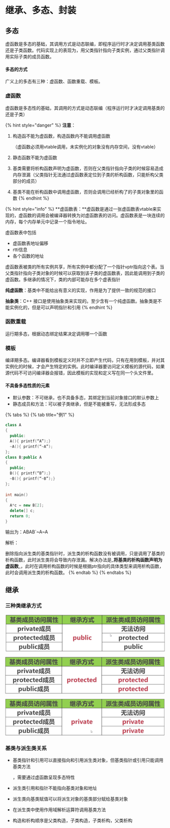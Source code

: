 # 继承、多态、封装

## 多态

虚函数是多态的基础，其调用方式是动态联编，即程序运行时才决定调用基类函数还是子类函数。代码实现上的表现为，用父类指针指向子类实例，通过父类指针调用实际子类的成员函数。

#### 多态的方式

广义上的多态有三种：虚函数、函数重载、模板。

### 虚函数

虚函数是多态性的基础，其调用的方式是动态联编（程序运行时才决定调用基类的还是子类）

{% hint style="danger" %}
**注意**：

1. 构造函不能为虚函数，构造函数内不能调用虚函数

   （虚函数必须用vtable调用，未实例化的对象没有内存空间，没有vtable）

2. 静态函数不能为虚函数
3. 基类需要将析构函数声明为虚函数，否则在父类指针指向子类的时候容易造成内存泄漏（父类指针无法通过虚函数表定位到子类的析构函数，只能析构父类部分的成员）
4. 基类不能在析构函数中调用虚函数，否则会调用已经析构了的子类对象里的函数
{% endhint %}

{% hint style="info" %}
**虚函数表：**虚函数是通过一张虚函数表vtable来实现的，虚函数的调用会被编译器转换为对虚函数表的访问。虚函数表是一块连续的内存，每个内存单元中记录一个指令地址。

虚函数表中包括

* 虚函数表地址偏移
* rtti信息
* 各个函数的地址

虚函数表被类的所有实例共享，所有实例中都分配了一个指针vptr指向这个表。当父类指针指向子类对象的时候可以获取到该子类的虚函数表，因此能调用到子类的虚函数。多继承的情况下，类的内部可能存在多个虚表指针

**纯虚函数**：基类中不能给出有意义的实现，作用是为了提供一致的规范的接口

 **抽象类**：C++ 接口是使用抽象类来实现的。至少含有一个纯虚函数。抽象类是不能实例化的，但是可以声明指针和引用
{% endhint %}

### 函数重载

运行期多态，根据动态绑定结果决定调用哪一个函数

### 模板

编译期多态。编译器看到模板定义时并不立即产生代码，只有在用到模板，并对其实例化的时候，才会产生特定的实例。此时编译器要访问定义模板的源代码，如果源代码不可访问编译器会报错，因此模板的实现和定义写在同一个头文件里。

#### 不具备多态性质的元素

* 默认参数：不可继承，也不具备多态，其绑定到当前对象接口的默认参数上 
* 静态成员和方法：可以被子类继承，但是不能被重写，无法形成多态

{% tabs %}
{% tab title="例1" %}
```cpp
class A
{
  public:
  A(){ printf(“A”);}
  ~A(){ printf(“~A”);
};
class B:public A
{
  public;
  B(){ printf(“B”);}
  ~B(){ printf(“~B”);}
};
  
int main()
{
  A*c = new B[2];
  delete[] c;
  return 0;
}
```

输出为：ABAB\`~A~A

解析：

删除指向派生类的基类指针时，派生类的析构函数没有被调用，只是调用了基类的析构函数，此时派生类将会导致内存泄漏。解决办法是_**将基类的析构函数声明为虚函数**_，此时在调用析构函数的时候是根据ptr指向的具体类型来调用析构函数，此时会调用派生类的析构函数。
{% endtab %}
{% endtabs %}

## 继承

### 三种类继承方式

![](../../.gitbook/assets/image%20%2816%29.png)

![](../../.gitbook/assets/image%20%2844%29.png)

![](../../.gitbook/assets/image%20%2843%29.png)

### 基类与派生类关系

* 基类指针和引用可以直接指向和引用派生类对象，但基类指针或引用只能调用基类方法

  ，需要通过虚函数呈现多态特性

* 派生类引用和指针不能指向基类对象和地址
* 派生类向基类赋值可以将派生对象的基类部分赋给基类对象
* 在派生类中使用作用域解析运算符调用基类方法
* 构造和析构顺序是父类构造，子类构造，子类析构，父类析构

